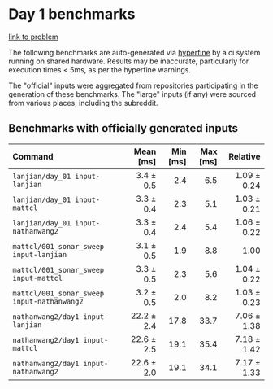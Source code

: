 # Day 1 benchmarks

[link to problem](http://adventofcode.com/2021/day/1)

The following benchmarks are auto-generated via [hyperfine](https://github.com/sharkdp/hyperfine) by a ci system running on shared hardware. Results may be inaccurate, particularly for execution times < 5ms, as per the hyperfine warnings.

The "official" inputs were aggregated from repositories participating in the generation of these benchmarks. The "large" inputs (if any) were sourced from various places, including the subreddit.

## Benchmarks with officially generated inputs
| Command | Mean [ms] | Min [ms] | Max [ms] | Relative |
|:---|---:|---:|---:|---:|
| `lanjian/day_01 input-lanjian` | 3.4 ± 0.5 | 2.4 | 6.5 | 1.09 ± 0.24 |
| `lanjian/day_01 input-mattcl` | 3.3 ± 0.4 | 2.3 | 5.1 | 1.03 ± 0.21 |
| `lanjian/day_01 input-nathanwang2` | 3.3 ± 0.4 | 2.4 | 5.4 | 1.06 ± 0.22 |
| `mattcl/001_sonar_sweep input-lanjian` | 3.1 ± 0.5 | 1.9 | 8.8 | 1.00 |
| `mattcl/001_sonar_sweep input-mattcl` | 3.3 ± 0.5 | 2.3 | 5.6 | 1.04 ± 0.22 |
| `mattcl/001_sonar_sweep input-nathanwang2` | 3.2 ± 0.5 | 2.0 | 8.2 | 1.03 ± 0.23 |
| `nathanwang2/day1 input-lanjian` | 22.2 ± 2.4 | 17.8 | 33.7 | 7.06 ± 1.38 |
| `nathanwang2/day1 input-mattcl` | 22.6 ± 2.5 | 19.1 | 35.4 | 7.18 ± 1.42 |
| `nathanwang2/day1 input-nathanwang2` | 22.6 ± 2.0 | 19.1 | 34.1 | 7.17 ± 1.33 |
